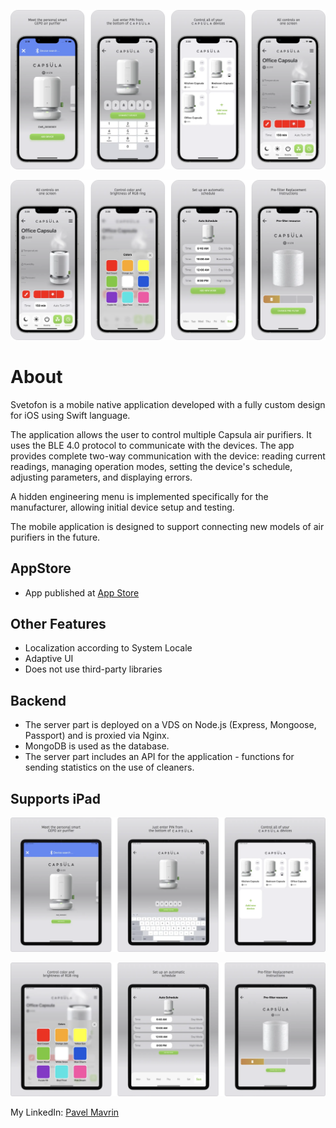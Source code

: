 ![Capsula Link](https://github.com/mavrinpn/Capsula-Link-App/raw/main/Capsula-Link-iPhone-1.png)

![Capsula Link](https://github.com/mavrinpn/Capsula-Link-App/raw/main/Capsula-Link-iPhone-2.png)

# About

Svetofon is a mobile native application developed with a fully custom design for iOS using Swift language.

The application allows the user to control multiple Capsula air purifiers. It uses the BLE 4.0 protocol to communicate with the devices. The app provides complete two-way communication with the device: reading current readings, managing operation modes, setting the device's schedule, adjusting parameters, and displaying errors.

A hidden engineering menu is implemented specifically for the manufacturer, allowing initial device setup and testing.

The mobile application is designed to support connecting new models of air purifiers in the future.

## AppStore

- App published at [App Store](https://apps.apple.com/en/app/capsula-link/id1602496108)

## Other Features

- Localization according to System Locale
- Adaptive UI
- Does not use third-party libraries

## Backend

- The server part is deployed on a VDS on Node.js (Express, Mongoose, Passport) and is proxied via Nginx.
- MongoDB is used as the database.
- The server part includes an API for the application - functions for sending statistics on the use of cleaners.

## Supports iPad

![Capsula Link](https://github.com/mavrinpn/Capsula-Link-App/raw/main/Capsula-Link-iPad-1.png)

![Capsula Link](https://github.com/mavrinpn/Capsula-Link-App/raw/main/Capsula-Link-iPad-2.png)


My LinkedIn: [Pavel Mavrin](https://www.linkedin.com/in/pavel-mavrin-developer/)
